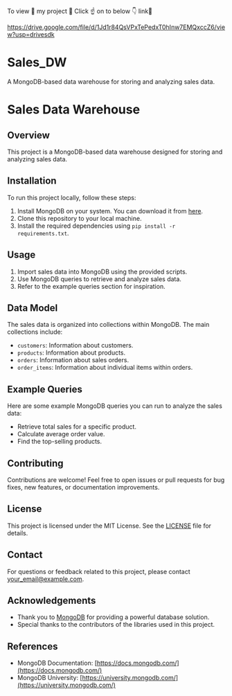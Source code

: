 To view 👀  my project 📖
Click ☝ on to below 👇 link🔗

https://drive.google.com/file/d/1Jd1r84QsVPxTePedxT0hInw7EMQxccZ6/view?usp=drivesdk


# Sales_DW
A MongoDB-based data warehouse for storing and analyzing sales data.

# Sales Data Warehouse

## Overview
This project is a MongoDB-based data warehouse designed for storing and analyzing sales data.

## Installation
To run this project locally, follow these steps:
1. Install MongoDB on your system. You can download it from [here](https://www.mongodb.com/try/download/community).
2. Clone this repository to your local machine.
3. Install the required dependencies using `pip install -r requirements.txt`.

## Usage
1. Import sales data into MongoDB using the provided scripts.
2. Use MongoDB queries to retrieve and analyze sales data.
3. Refer to the example queries section for inspiration.

## Data Model
The sales data is organized into collections within MongoDB. The main collections include:
- `customers`: Information about customers.
- `products`: Information about products.
- `orders`: Information about sales orders.
- `order_items`: Information about individual items within orders.

## Example Queries
Here are some example MongoDB queries you can run to analyze the sales data:
- Retrieve total sales for a specific product.
- Calculate average order value.
- Find the top-selling products.

## Contributing
Contributions are welcome! Feel free to open issues or pull requests for bug fixes, new features, or documentation improvements.

## License
This project is licensed under the MIT License. See the [LICENSE](LICENSE) file for details.

## Contact
For questions or feedback related to this project, please contact [your_email@example.com](mailto:your_email@example.com).

## Acknowledgements
- Thank you to [MongoDB](https://www.mongodb.com/) for providing a powerful database solution.
- Special thanks to the contributors of the libraries used in this project.

## References
- MongoDB Documentation: [https://docs.mongodb.com/](https://docs.mongodb.com/)
- MongoDB University: [https://university.mongodb.com/](https://university.mongodb.com/)

